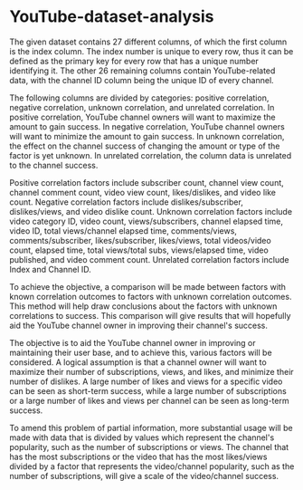 # YouTube-dataset-analysis
The given dataset contains 27 different columns, of which the first column is the index column. The index number is unique to every row, thus it can be defined as the primary key for every row that has a unique number identifying it. The other 26 remaining columns contain YouTube-related data, with the channel ID column being the unique ID of every channel.

The following columns are divided by categories: positive correlation, negative correlation, unknown correlation, and unrelated correlation. In positive correlation, YouTube channel owners will want to maximize the amount to gain success. In negative correlation, YouTube channel owners will want to minimize the amount to gain success. In unknown correlation, the effect on the channel success of changing the amount or type of the factor is yet unknown. In unrelated correlation, the column data is unrelated to the channel success.

Positive correlation factors include subscriber count, channel view count, channel comment count, video view count, likes/dislikes, and video like count. Negative correlation factors include dislikes/subscriber, dislikes/views, and video dislike count. Unknown correlation factors include video category ID, video count, views/subscribers, channel elapsed time, video ID, total views/channel elapsed time, comments/views, comments/subscriber, likes/subscriber, likes/views, total videos/video count, elapsed time, total views/total subs, views/elapsed time, video published, and video comment count. Unrelated correlation factors include Index and Channel ID.

To achieve the objective, a comparison will be made between factors with known correlation outcomes to factors with unknown correlation outcomes. This method will help draw conclusions about the factors with unknown correlations to success. This comparison will give results that will hopefully aid the YouTube channel owner in improving their channel's success.

The objective is to aid the YouTube channel owner in improving or maintaining their user base, and to achieve this, various factors will be considered. A logical assumption is that a channel owner will want to maximize their number of subscriptions, views, and likes, and minimize their number of dislikes. A large number of likes and views for a specific video can be seen as short-term success, while a large number of subscriptions or a large number of likes and views per channel can be seen as long-term success.

To amend this problem of partial information, more substantial usage will be made with data that is divided by values which represent the channel's popularity, such as the number of subscriptions or views. The channel that has the most subscriptions or the video that has the most likes/views divided by a factor that represents the video/channel popularity, such as the number of subscriptions, will give a scale of the video/channel success.
